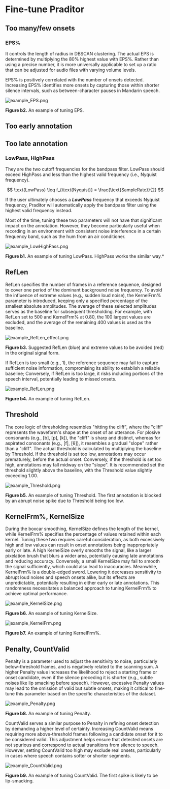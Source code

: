 # Fine-tune Praditor

## Too many/few onsets

### EPS%
It controls the length of radius in DBSCAN clustering. The actual EPS is determined by multiplying the 80% highest value with EPS%. Rather than using a precise number, it is more universally applicable to set up a ratio that can be adjusted for audio files with varying volume levels.  

EPS% is positively correlated with the number of onsets detected. Increasing EPS% identifies more onsets by capturing those within shorter silence intervals, such as between-character pauses in Mandarin speech.  


![example_EPS.png](../instructions/example_EPS.png)

  
**Figure b2.** An example of tuning EPS.


## Too early annotation



## Too late annotation


### LowPass, HighPass
They are the two cutoff frequencies for the bandpass filter. LowPass should exceed HighPass and less than the highest valid frequency (i.e., Nyquist frequency).  

$$
\text{LowPass} \leq f_{\text{Nyquist}} = \frac{\text{SampleRate}}{2}
$$


If the user ultimately chooses a **_LowPass_** frequency that exceeds Nyquist frequency, Praditor will automatically apply the bandpass filter using the highest valid frequency instead.  

Most of the time, tuning these two parameters will not have that significant impact on the annotation. However, they become particularly useful when recording in an environment with consistent noise interference in a certain frequency band, such as the hum from an air conditioner.  


![example_LowHighPass.png](../instructions/example_LowHighPass.png)
 
**Figure b1.** An example of tuning LowPass. HighPass works the similar way.*



## RefLen
RefLen specifies the number of frames in a reference sequence, designed to cover one period of the dominant background noise frequency. To avoid the influence of extreme values (e.g., sudden loud noise), the KernelFrm% parameter is introduced, keeping only a specified percentage of the smallest absolute amplitudes. The average of these selected amplitudes serves as the baseline for subsequent thresholding. For example, with RefLen set to 500 and KernelFrm% at 0.80, the 100 largest values are excluded, and the average of the remaining 400 values is used as the baseline.  

![example_RefLen_effect.png](../instructions/example_RefLen_effect.png)

**Figure b3.** Suggested RefLen (blue) and extreme values to be avoided (red) in the original signal form.

If RefLen is too small (e.g., 1), the reference sequence may fail to capture sufficient noise information, compromising its ability to establish a reliable baseline; Conversely, if RefLen is too large, it risks including portions of the speech interval, potentially leading to missed onsets.  


![example_RefLen.png](../instructions/example_RefLen.png)

**Figure b4.** An example of tuning RefLen.

## Threshold
The core logic of thresholding resembles "hitting the cliff", where the "cliff" represents the waveform's shape at the onset of an utterance. For plosive consonants (e.g., [b], [p], [k]), the "cliff" is sharp and distinct, whereas for aspirated consonants (e.g., [f], [θ]), it resembles a gradual "slope" rather than a "cliff". The actual threshold is calculated by multiplying the baseline by Threshold. If the threshold is set too low, annotations may occur prematurely, before the actual onset. Conversely, if the threshold is set too high, annotations may fall midway on the "slope". It is recommended set the threshold slightly above the baseline, with the Threshold value slightly exceeding 1.00.  

![example_Threshold.png](../instructions/example_Threshold.png)

**Figure b5.** An example of tuning Threshold. The first annotation is blocked by an abrupt noise spike due to Threshold being too low.

## KernelFrm%, KernelSize
During the boxcar smoothing, KernelSize defines the length of the kernel, while KernelFrm% specifies the percentage of values retained within each kernel. Tuning these two requires careful consideration, as both excessively high and low values can result in onset annotations being inappropriately early or late. A high KernelSize overly smooths the signal, like a larger pixelation brush that blurs a wider area, potentially causing late annotations and reducing accuracy. Conversely, a small KernelSize may fail to smooth the signal sufficiently, which could also lead to inaccuracies. Meanwhile, KernelFrm% is a double-edged sword. Lowering it decreases sensitivity to abrupt loud noises and speech onsets alike, but its effects are unpredictable, potentially resulting in either early or late annotations. This randomness necessitates a balanced approach to tuning KernelFrm% to achieve optimal performance.  


![example_KernelSize.png](../instructions/example_KernelSize.png)

**Figure b6.** An example of tuning KernelSize.


![example_KernelFrm.png](../instructions/example_KernelFrm.png)

**Figure b7.** An example of tuning KernelFrm%.

## Penalty, CountValid
Penalty is a parameter used to adjust the sensitivity to noise, particularly below-threshold frames, and is negatively related to the scanning sum. A higher Penalty value increases the likelihood to reject a starting frame or onset candidate, even if the silence preceding it is shorter (e.g., subtle noises like lip smacking before speech). However, excessive Penalty values may lead to the omission of valid but subtle onsets, making it critical to fine-tune this parameter based on the specific characteristics of the dataset.  


![example_Penalty.png](../instructions/example_Penalty.png)

**Figure b8.** An example of tuning Penalty.

CountValid serves a similar purpose to Penalty in refining onset detection by demanding a higher level of certainty. Increasing CountValid means requiring more above-threshold frames following a candidate onset for it to be considered valid. This adjustment helps ensure that detected onsets are not spurious and correspond to actual transitions from silence to speech. However, setting CountValid too high may exclude real onsets, particularly in cases where speech contains softer or shorter segments.  

![example_CountValid.png](../instructions/example_CountValid.png)
 
**Figure b9.** An example of tuning CountValid. The first spike is likely to be lip-smacking.
